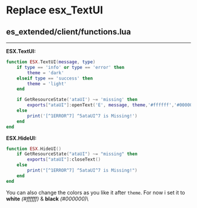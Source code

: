 # Replace esx\_TextUI

## es\_extended/client/functions.lua

***

**ESX.TextUI:**

```lua
function ESX.TextUI(message, type)
    if type == 'info' or type == 'error' then
        theme = 'dark'
    elseif type == 'success' then
        theme = 'light'
    end

    if GetResourceState('ataUI') ~= 'missing' then
        exports["ataUI"]:openText('E', message, theme,'#ffffff','#000000')
    else
        print('[^1ERROR^7] ^5ataUI^7 is Missing!')
    end
end
```

**ESX.HideUI:**

```lua
function ESX.HideUI()
    if GetResourceState("ataUI") ~= "missing" then
        exports["ataUI"]:closeText()
    else 
        print("[^1ERROR^7] ^5ataUI^7 is Missing!")
    end
end
```

You can also change the colors as you like it after `theme`. For now i set it to **white** _(#ffffff)_ & **black** _(#000000)_\

